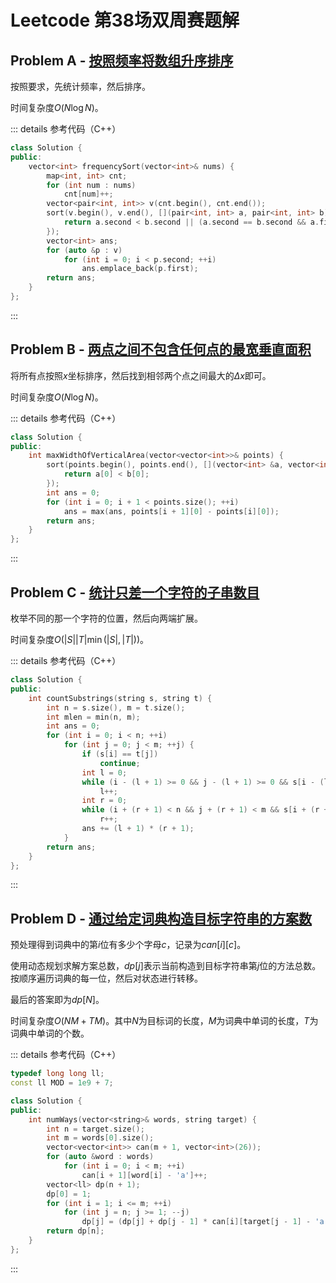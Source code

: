 # Leetcode 第38场双周赛题解

## Problem A - [按照频率将数组升序排序](https://leetcode-cn.com/problems/sort-array-by-increasing-frequency/)

按照要求，先统计频率，然后排序。

时间复杂度$O(N\log N)$。

::: details 参考代码（C++）

```cpp
class Solution {
public:
    vector<int> frequencySort(vector<int>& nums) {
        map<int, int> cnt;
        for (int num : nums)
            cnt[num]++;
        vector<pair<int, int>> v(cnt.begin(), cnt.end());
        sort(v.begin(), v.end(), [](pair<int, int> a, pair<int, int> b){
            return a.second < b.second || (a.second == b.second && a.first > b.first);
        });
        vector<int> ans;
        for (auto &p : v)
            for (int i = 0; i < p.second; ++i)
                ans.emplace_back(p.first);
        return ans;
    }
};
```

:::

## Problem B - [两点之间不包含任何点的最宽垂直面积](https://leetcode-cn.com/problems/widest-vertical-area-between-two-points-containing-no-points/)

将所有点按照$x$坐标排序，然后找到相邻两个点之间最大的$\Delta x$即可。

时间复杂度$O(N\log N)$。

::: details 参考代码（C++）

```cpp
class Solution {
public:
    int maxWidthOfVerticalArea(vector<vector<int>>& points) {
        sort(points.begin(), points.end(), [](vector<int> &a, vector<int> &b){
            return a[0] < b[0];
        });
        int ans = 0;
        for (int i = 0; i + 1 < points.size(); ++i)
            ans = max(ans, points[i + 1][0] - points[i][0]);
        return ans;
    }
};
```

:::

## Problem C - [统计只差一个字符的子串数目](https://leetcode-cn.com/problems/count-substrings-that-differ-by-one-character/)

枚举不同的那一个字符的位置，然后向两端扩展。

时间复杂度$O(|S||T|\min(|S|,|T|))$。

::: details 参考代码（C++）

```cpp
class Solution {
public:
    int countSubstrings(string s, string t) {
        int n = s.size(), m = t.size();
        int mlen = min(n, m);
        int ans = 0;
        for (int i = 0; i < n; ++i)
            for (int j = 0; j < m; ++j) {
                if (s[i] == t[j])
                    continue;
                int l = 0;
                while (i - (l + 1) >= 0 && j - (l + 1) >= 0 && s[i - (l + 1)] == t[j - (l + 1)])
                    l++;
                int r = 0;
                while (i + (r + 1) < n && j + (r + 1) < m && s[i + (r + 1)] == t[j + (r + 1)])
                    r++;
                ans += (l + 1) * (r + 1);
            }
        return ans;
    }
};
```

:::

## Problem D - [通过给定词典构造目标字符串的方案数](https://leetcode-cn.com/problems/number-of-ways-to-form-a-target-string-given-a-dictionary/)

预处理得到词典中的第$i$位有多少个字母$c$，记录为$can[i][c]$。

使用动态规划求解方案总数，$dp[j]$表示当前构造到目标字符串第$j$位的方法总数。按顺序遍历词典的每一位，然后对状态进行转移。

最后的答案即为$dp[N]$。

时间复杂度$O(NM+TM)$。其中$N$为目标词的长度，$M$为词典中单词的长度，$T$为词典中单词的个数。

::: details 参考代码（C++）

```cpp
typedef long long ll;
const ll MOD = 1e9 + 7;

class Solution {
public:
    int numWays(vector<string>& words, string target) {
        int n = target.size();
        int m = words[0].size();
        vector<vector<int>> can(m + 1, vector<int>(26));
        for (auto &word : words)
            for (int i = 0; i < m; ++i) 
                can[i + 1][word[i] - 'a']++;
        vector<ll> dp(n + 1);
        dp[0] = 1;
        for (int i = 1; i <= m; ++i)
            for (int j = n; j >= 1; --j)
                dp[j] = (dp[j] + dp[j - 1] * can[i][target[j - 1] - 'a']) % MOD;
        return dp[n];
    }
};
```

:::

<Utterances />
